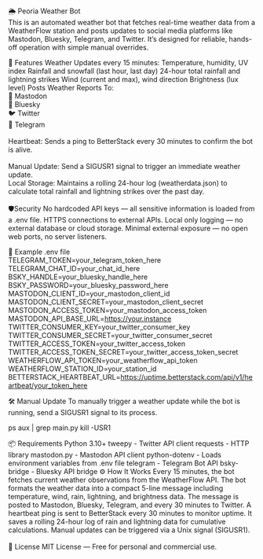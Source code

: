 🌦️ Peoria Weather Bot 
<br>
This is an automated weather bot that fetches real-time weather data from a WeatherFlow station and posts updates to social media platforms like Mastodon, Bluesky, Telegram, and Twitter. It’s designed for reliable, hands-off operation with simple manual overrides.


🚀 Features
Weather Updates every 15 minutes:
Temperature, humidity, UV index
Rainfall and snowfall (last hour, last day)
24-hour total rainfall and lightning strikes
Wind (current and max), wind direction
Brightness (lux level)
Posts Weather Reports To:
<br>🐘 Mastodon
<br>🔵 Bluesky
<br>🐦 Twitter
<br>📢 Telegram
<br><br>Heartbeat: Sends a ping to BetterStack every 30 minutes to confirm the bot is alive.
<br><br>Manual Update: Send a SIGUSR1 signal to trigger an immediate weather update.
<br>Local Storage: Maintains a rolling 24-hour log (weatherdata.json) to calculate total rainfall and lightning strikes over the past day.
<br><br>️🛡Security
No hardcoded API keys — all sensitive information is loaded from a .env file.
HTTPS connections to external APIs.
Local only logging — no external database or cloud storage.
Minimal external exposure — no open web ports, no server listeners.

📄 Example .env file
<br>
TELEGRAM_TOKEN=your_telegram_token_here
TELEGRAM_CHAT_ID=your_chat_id_here
BSKY_HANDLE=your_bluesky_handle_here
BSKY_PASSWORD=your_bluesky_password_here
MASTODON_CLIENT_ID=your_mastodon_client_id
MASTODON_CLIENT_SECRET=your_mastodon_client_secret
MASTODON_ACCESS_TOKEN=your_mastodon_access_token
MASTODON_API_BASE_URL=https://your.instance
TWITTER_CONSUMER_KEY=your_twitter_consumer_key
TWITTER_CONSUMER_SECRET=your_twitter_consumer_secret
TWITTER_ACCESS_TOKEN=your_twitter_access_token
TWITTER_ACCESS_TOKEN_SECRET=your_twitter_access_token_secret
WEATHERFLOW_API_TOKEN=your_weatherflow_api_token
WEATHERFLOW_STATION_ID=your_station_id
BETTERSTACK_HEARTBEAT_URL=https://uptime.betterstack.com/api/v1/heartbeat/your_token_here
    
🛠️ Manual Update
To manually trigger a weather update while the bot is running, send a SIGUSR1 signal to its process.


ps aux | grep main.py
kill -USR1 <PID>
    
📦 Requirements
Python 3.10+
tweepy - Twitter API client
requests - HTTP library
mastodon.py - Mastodon API client
python-dotenv - Loads environment variables from .env file
telegram - Telegram Bot API
bsky-bridge - Bluesky API bridge
⚙️ How It Works
Every 15 minutes, the bot fetches current weather observations from the WeatherFlow API.
The bot formats the weather data into a compact 5-line message including temperature, wind, rain, lightning, and brightness data.
The message is posted to Mastodon, Bluesky, Telegram, and every 30 minutes to Twitter.
A heartbeat ping is sent to BetterStack every 30 minutes to monitor uptime.
It saves a rolling 24-hour log of rain and lightning data for cumulative calculations.
Manual updates can be triggered via a Unix signal (SIGUSR1).
<br>
<br>📜 License
MIT License — Free for personal and commercial use.